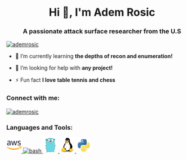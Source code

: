 <h1 align="center">Hi 👋, I'm Adem Rosic</h1>
<h3 align="center">A passionate attack surface researcher from the U.S</h3>

<p align="left"> <a href="https://twitter.com/ademrosic" target="blank"><img src="https://img.shields.io/twitter/follow/ademrosic?logo=twitter&style=for-the-badge" alt="ademrosic" /></a> </p>

- 🌱 I’m currently learning **the depths of recon and enumeration!**

- 🤝 I’m looking for help with **any project!**

- ⚡ Fun fact **I love table tennis and chess**

<h3 align="left">Connect with me:</h3>
<p align="left">
<a href="https://twitter.com/ademrosic" target="blank"><img align="center" src="https://raw.githubusercontent.com/rahuldkjain/github-profile-readme-generator/master/src/images/icons/Social/twitter.svg" alt="ademrosic" height="30" width="40" /></a>
</p>

<h3 align="left">Languages and Tools:</h3>
<p align="left"> <a href="https://aws.amazon.com" target="_blank" rel="noreferrer"> <img src="https://raw.githubusercontent.com/devicons/devicon/master/icons/amazonwebservices/amazonwebservices-original-wordmark.svg" alt="aws" width="40" height="40"/> </a> <a href="https://www.gnu.org/software/bash/" target="_blank" rel="noreferrer"> <img src="https://www.vectorlogo.zone/logos/gnu_bash/gnu_bash-icon.svg" alt="bash" width="40" height="40"/> </a> <a href="https://golang.org" target="_blank" rel="noreferrer"> <img src="https://raw.githubusercontent.com/devicons/devicon/master/icons/go/go-original.svg" alt="go" width="40" height="40"/> </a> <a href="https://www.linux.org/" target="_blank" rel="noreferrer"> <img src="https://raw.githubusercontent.com/devicons/devicon/master/icons/linux/linux-original.svg" alt="linux" width="40" height="40"/> </a> <a href="https://www.python.org" target="_blank" rel="noreferrer"> <img src="https://raw.githubusercontent.com/devicons/devicon/master/icons/python/python-original.svg" alt="python" width="40" height="40"/> </a> </p>
